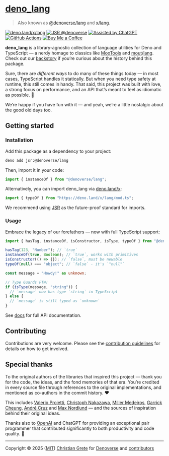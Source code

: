 # [deno\_lang][repository-github-url]

> Also known as [@denoverse/lang](https://jsr.io/@denoverse/lang) and [x/lang][repository-module-url].

[![deno.land/x/lang](https://img.shields.io/badge/x%2Flang-70ffaf?logo=deno\&logoColor=172723\&labelColor=f5f5f5)][repository-module-url]
[![JSR @denoverse](https://jsr.io/badges/@denoverse)](https://jsr.io/@denoverse)
[![Assisted by ChatGPT](https://img.shields.io/badge/ChatGPT-Co--authored-412991?logo=openai\&logoColor=fff\&labelColor=000)](https://chatgpt.com)
[![GitHub Actions](https://github.com/ChristianGrete/deno_lang/actions/workflows/check.yml/badge.svg)](https://github.com/ChristianGrete/deno_lang/actions/workflows/check.yml)
[![Buy Me a Coffee](https://img.shields.io/badge/Buy_me_a_coffee-222?logo=buymeacoffee\&logoColor=222\&labelColor=fd0)](https://buymeacoffee.com/christiangrete)

**deno\_lang** is a library-agnostic collection of language utilities for Deno and TypeScript — a nerdy homage to
classics like [MooTools](https://mootools.net) and
[mout](https://github.com/mout/mout)/[lang](https://github.com/mout/mout/tree/v1.2.4/src/lang). Check out our
[backstory][repository-history-url] if you’re curious about the history behind this package.

Sure, there are _different ways_ to do many of these things today — in most cases, TypeScript handles it statically. But
when you need type safety at runtime, this still comes in handy. That said, this project was built with love, a strong
focus on performance, and an API that’s meant to feel as idiomatic as possible. 🚀

We’re happy if you have fun with it — and yeah, we’re a little nostalgic about the good old days too.

## Getting started

### Installation

Add this package as a dependency to your project:

```sh
deno add jsr:@denoverse/lang
```

Then, import it in your code:

```ts
import { instanceOf } from "@denoverse/lang";
```

Alternatively, you can import deno\_lang via [deno.land/x](https://deno.land/x):

```ts
import { typeOf } from "https://deno.land/x/lang/mod.ts";
```

We recommend using [JSR](https://jsr.io) as the future-proof standard for imports.

### Usage

Embrace the legacy of our forefathers — now with full TypeScript support:

```ts
import { hasTag, instanceOf, isConstructor, isType, typeOf } from "@denoverse/lang";

hasTag(123, "Number"); // `true`
instanceOf(true, Boolean); // `true`, works with primitives
isConstructor(() => {}); // `false`, must be newable
typeOf(null) === "object"; // `false` - it's `"null"`

const message = "Howdy!" as unknown;

// Type Guards FTW!
if (isType(message, "string")) {
  // `message` now has type `string` in TypeScript
} else {
  // `message` is still typed as `unknown`
}
```

See [docs][repository-docs-url] for full API documentation.

## Contributing

Contributions are very welcome. Please see the [contribution guidelines](CONTRIBUTING.md) for details on how to get
involved.

## Special thanks

To the original authors of the libraries that inspired this project — thank you for the code, the ideas, and the fond
memories of that era. You’re credited in every source file through references to the original implementations, and
mentioned as co-authors in the commit history. ❤️

This includes [Valerio Proietti](https://github.com/kamicane), [Christoph Nakazawa](https://github.com/cpojer),
[Miller Medeiros](https://github.com/millermedeiros), [Garrick Cheung](https://github.com/GCheung55),
[André Cruz](https://github.com/satazor) and [Max Nordlund](https://github.com/maxnordlund) — and the sources of
inspiration behind their original ideas.

Thanks also to [OpenAI](https://github.com/OPENAI) and ChatGPT for providing an exceptional pair programmer that
contributed significantly to both productivity and code quality. 🦾

---

Copyright © 2025 ([MIT][repository-license-url]) [Christian Grete][repository-owner-url] for
[Denoverse][repository-organization-url] and [contributors][repository-contributors-url]

[repository-contributors-url]: https://github.com/denoverse/lang/graphs/contributors
[repository-docs-url]: docs/README.md
[repository-github-url]: https://github.com/denoverse/lang
[repository-history-url]: HISTORY.md
[repository-license-url]: LICENSE
[repository-module-url]: https://deno.land/x/lang
[repository-organization-url]: https://github.com/denoverse
[repository-owner-url]: https://christiangrete.com
